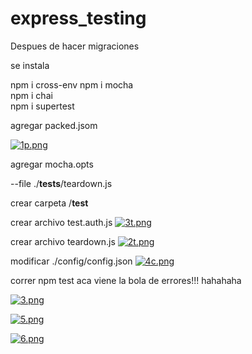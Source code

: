 # express_testing

Despues de hacer migraciones

se instala 

npm i cross-env
npm i mocha   
npm i chai     
npm i supertest

agregar packed.jsom

[![1p.png](https://i.postimg.cc/J4QHhP1P/1p.png)](https://postimg.cc/2VVScdLZ)
  
  agregar mocha.opts
  
  --file ./__tests__/teardown.js
  
  crear carpeta /__test__
  
  crear archivo test.auth.js
  [![3t.png](https://i.postimg.cc/zGsNYY9M/3t.png)](https://postimg.cc/0z0F7F5d)
  
  crear archivo teardown.js
  [![2t.png](https://i.postimg.cc/rFyFfckN/2t.png)](https://postimg.cc/dDXY0bDh)
  
  modificar ./config/config.json
  [![4c.png](https://i.postimg.cc/J0fx4KM1/4c.png)](https://postimg.cc/H8tX6wrK)
  
  correr npm test
  aca viene la bola de errores!!! hahahaha
  
  [![3.png](https://i.postimg.cc/bNvSs1sP/3.png)](https://postimg.cc/RqjZY67p)
  
  [![5.png](https://i.postimg.cc/LXwfSX3f/5.png)](https://postimg.cc/phQyYP7X)
  
  [![6.png](https://i.postimg.cc/T30DwQcT/6.png)](https://postimg.cc/nXszS45W)
  
  
